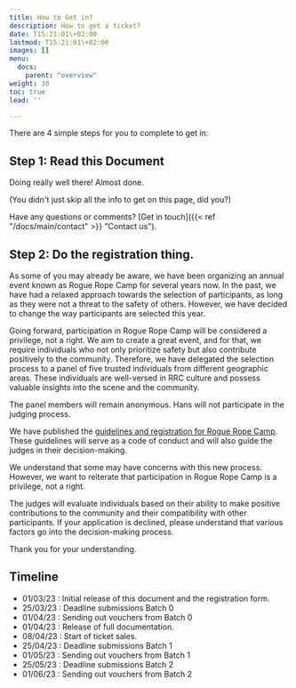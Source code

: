 ```yaml
---
title: How to Get in?
description: How to get a ticket?
date: T15:21:01\+02:00
lastmod: T15:21:01\+02:00
images: []
menu: 
  docs:
    parent: "overview"
weight: 30
toc: true
lead: ''

---
```

There are 4 simple steps for you to complete to get in:

## Step 1: Read this Document

Doing really well there! Almost done.

(You didn't just skip all the info to get on this page, did you?)

Have any questions or comments? [Get in touch]({{< ref "/docs/main/contact" >}} "Contact us").

## Step 2: Do the registration thing. 

As some of you may already be aware, we have been organizing an annual event known as Rogue Rope Camp for several years now. In the past, we have had a relaxed approach towards the selection of participants, as long as they were not a threat to the safety of others. However, we have decided to change the way participants are selected this year.

Going forward, participation in Rogue Rope Camp will be considered a privilege, not a right. We aim to create a great event, and for that, we require individuals who not only prioritize safety but also contribute positively to the community. Therefore, we have delegated the selection process to a panel of five trusted individuals from different geographic areas. These individuals are well-versed in RRC culture and possess valuable insights into the scene and the community.

The panel members will remain anonymous. Hans will not participate in the judging process.

We have published the [guidelines and registration for Rogue Rope Camp](https://doplr.xyz/guidelines.php). These guidelines will serve as a code of conduct and will also guide the judges in their decision-making.

We understand that some may have concerns with this new process. However, we want to reiterate that participation in Rogue Rope Camp is a privilege, not a right.

The judges will evaluate individuals based on their ability to make positive contributions to the community and their compatibility with other participants. If your application is declined, please understand that various factors go into the decision-making process.

Thank you for your understanding.

## Timeline

* 01/03/23 : Initial release of this document and the registration form.
* 25/03/23 : Deadline submissions Batch 0
* 01/04/23 : Sending out vouchers from Batch 0
* 01/04/23 : Release of full documentation.
* 08/04/23 : Start of ticket sales.
* 25/04/23 : Deadline submissions Batch 1
* 01/05/23 : Sending out vouchers from Batch 1
* 25/05/23 : Deadline submissions Batch 2
* 01/06/23 : Sending out vouchers from Batch 2